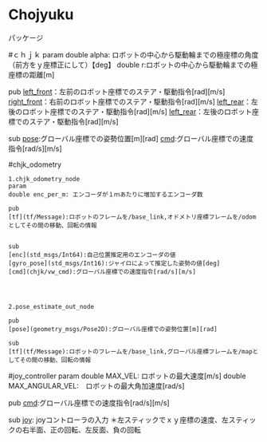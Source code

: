 # Chojyuku


パッケージ


#ｃｈｊｋ
param
double alpha: ロボットの中心から駆動輪までの極座標の角度（前方をｙ座標正にして）【deg】
double r:ロボットの中心から駆動輪までの極座標の距離[m]


pub
[left_front](chjk/unit_cmd)：左前のロボット座標でのステア・駆動指令[rad][m/s]
[right_front](chjk/unit_cmd)：右前のロボット座標でのステア・駆動指令[rad][m/s]
[left_rear](chjk/unit_cmd)：左後のロボット座標でのステア・駆動指令[rad][m/s]
[left_rear](chjk/unit_cmd)：左後のロボット座標でのステア・駆動指令[rad][m/s]

sub
[pose](geometry_msgs/Pose2D):グローバル座標での姿勢位置[m][rad]
[cmd](chjk/vw_cmd):グローバル座標での速度指令[rad/s][m/s]


#chjk_odometry

	1.chjk_odometry_node
	param
	double enc_per_m: エンコーダが１ｍあたりに増加するエンコーダ数

	pub
	[tf](tf/Message):ロボットのフレームを/base_link,オドメトリ座標フレームを/odomとしてその間の移動、回転の情報


	sub
	[enc](std_msgs/Int64):自己位置推定用のエンコーダの値
	[gyro_pose](std_msgs/Int16):ジャイロによって推定した姿勢の値[deg]
	[cmd](chjk/vw_cmd):グローバル座標での速度指令[rad/s][m/s]




	2.pose_estimate_out_node

	pub
	[pose](geometry_msgs/Pose2D):グローバル座標での姿勢位置[m][rad]

	sub
	[tf](tf/Message):ロボットのフレームを/base_link,グローバル座標フレームを/mapとしてその間の移動、回転の情報



#joy_controller
param
double MAX_VEL: ロボットの最大速度[m/s]
double MAX_ANGULAR_VEL:　ロボットの最大角加速度[rad/s]

pub
[cmd](chjk/vw_cmd):グローバル座標での速度指令[rad/s][m/s]

sub
[joy](sensor_msgs/Joy): joyコントローラの入力
＊左スティックでｘｙ座標の速度、左スティックの右半面、正の回転、左反面、負の回転







